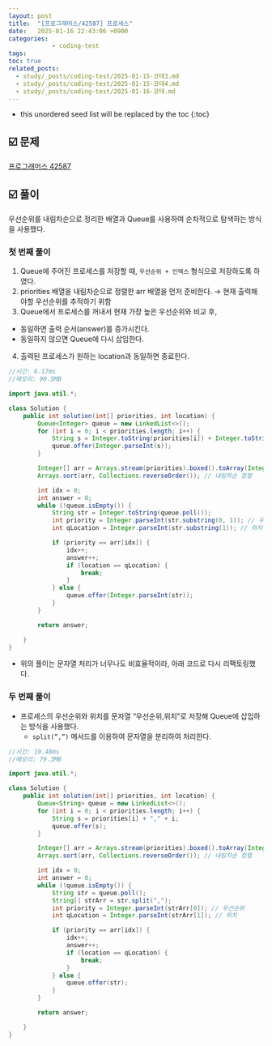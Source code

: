 ```yaml
---
layout: post
title:  "[프로그래머스/42587] 프로세스"
date:   2025-01-16 22:43:06 +0900
categories: 
            - coding-test
tags:        
toc: true
related_posts:
  - study/_posts/coding-test/2025-01-15-코테3.md
  - study/_posts/coding-test/2025-01-15-코테4.md
  - study/_posts/coding-test/2025-01-16-코테.md
---
```

* this unordered seed list will be replaced by the toc
{:toc}

## ☑️ 문제

[프로그래머스 42587](https://school.programmers.co.kr/learn/courses/30/lessons/42587)

## ☑️ 풀이

우선순위를 내림차순으로 정리한 배열과 Queue를 사용하여 순차적으로 탐색하는 방식을 사용했다.

### 첫 번째 풀이

1. Queue에 주어진 프로세스를 저장할 때, `우선순위 + 인덱스` 형식으로 저장하도록 하였다.
2. priorities 배열을 내림차순으로 정렬한 arr 배열을 먼저 준비한다. → 현재 출력해야할 우선순위를 추적하기 위함
3. Queue에서 프로세스를 꺼내서 현재 가장 높은 우선순위와 비교 후,
- 동일하면 출력 순서(answer)를 증가시킨다.
- 동일하지 않으면 Queue에 다시 삽입한다.
4. 출력된 프로세스가 원하는 location과 동일하면 종료한다.

```java
//시간: 6.17ms
//메모리: 90.5MB

import java.util.*;

class Solution {
    public int solution(int[] priorities, int location) {
        Queue<Integer> queue = new LinkedList<>();
        for (int i = 0; i < priorities.length; i++) {
            String s = Integer.toString(priorities[i]) + Integer.toString(i);
            queue.offer(Integer.parseInt(s));
        }

        Integer[] arr = Arrays.stream(priorities).boxed().toArray(Integer[]::new);
        Arrays.sort(arr, Collections.reverseOrder()); // 내림차순 정렬

        int idx = 0;
        int answer = 0;
        while (!queue.isEmpty()) {
            String str = Integer.toString(queue.poll());
            int priority = Integer.parseInt(str.substring(0, 1)); // 우선순위
            int qLocation = Integer.parseInt(str.substring(1)); // 위치

            if (priority == arr[idx]) {
                idx++;
                answer++;
                if (location == qLocation) {
                    break;
                }
            } else {
                queue.offer(Integer.parseInt(str));
            }
        }

        return answer;

    }
}
```

- 위의 풀이는 문자열 처리가 너무나도 비효율적이라, 아래 코드로 다시 리팩토링했다.

### 두 번째 풀이

- 프로세스의 우선순위와 위치를 문자열 “우선순위,위치”로 저장해 Queue에 삽입하는 방식을 사용했다.
    - `split(”,”)` 메서드를 이용하여 문자열을 분리하여 처리한다.

```java
//시간: 19.48ms
//메모리: 79.3MB

import java.util.*;

class Solution {
    public int solution(int[] priorities, int location) {
        Queue<String> queue = new LinkedList<>();
        for (int i = 0; i < priorities.length; i++) {
            String s = priorities[i] + "," + i;
            queue.offer(s);
        }

        Integer[] arr = Arrays.stream(priorities).boxed().toArray(Integer[]::new);
        Arrays.sort(arr, Collections.reverseOrder()); // 내림차순 정렬

        int idx = 0;
        int answer = 0;
        while (!queue.isEmpty()) {
            String str = queue.poll();
            String[] strArr = str.split(",");
            int priority = Integer.parseInt(strArr[0]); // 우선순위
            int qLocation = Integer.parseInt(strArr[1]); // 위치

            if (priority == arr[idx]) {
                idx++;
                answer++;
                if (location == qLocation) {
                    break;
                }
            } else {
                queue.offer(str);
            }
        }

        return answer;

    }
}
```